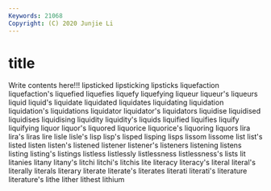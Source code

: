 ```yaml
---
Keywords: 21068
Copyright: (C) 2020 Junjie Li
---
```


# title

Write contents here!!!
lipsticked 
lipsticking 
lipsticks 
liquefaction
liquefaction's 
liquefied 
liquefies 
liquefy 
liquefying 
liqueur 
liqueur's 
liqueurs 
liquid 
liquid's
liquidate 
liquidated 
liquidates 
liquidating 
liquidation 
liquidation's 
liquidations 
liquidator 
liquidator's 
liquidators
liquidise 
liquidised 
liquidises 
liquidising 
liquidity 
liquidity's 
liquids 
liquified 
liquifies 
liquify
liquifying 
liquor 
liquor's 
liquored 
liquorice 
liquorice's 
liquoring 
liquors 
lira 
lira's
liras 
lire 
lisle 
lisle's 
lisp 
lisp's 
lisped 
lisping 
lisps 
lissom
lissome 
list 
list's 
listed 
listen 
listen's 
listened 
listener 
listener's 
listeners
listening 
listens 
listing 
listing's 
listings 
listless 
listlessly 
listlessness 
listlessness's 
lists
lit 
litanies 
litany 
litany's 
litchi 
litchi's 
litchis 
lite 
literacy 
literacy's
literal 
literal's 
literally 
literals 
literary 
literate 
literate's 
literates 
literati 
literati's
literature 
literature's 
lithe 
lither 
lithest 
lithium 
